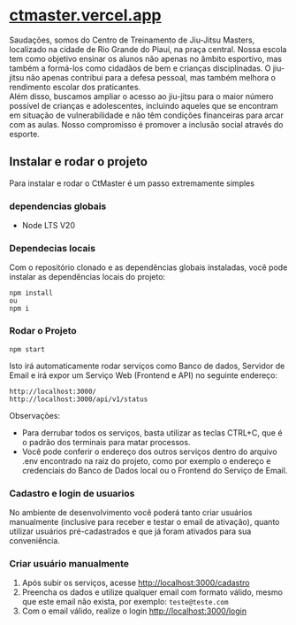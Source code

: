 # [ctmaster.vercel.app](https://ctmaster.vercel.app)


Saudações, somos do Centro de Treinamento de Jiu-Jitsu Masters, localizado na cidade de Rio Grande do Piauí, na praça central. Nossa escola tem como objetivo ensinar os alunos não apenas no âmbito esportivo, mas também a formá-los como cidadãos de bem e crianças disciplinadas. O jiu-jitsu não apenas contribui para a defesa pessoal, mas também melhora o rendimento escolar dos praticantes.
<br>
Além disso, buscamos ampliar o acesso ao jiu-jitsu para o maior número possível de crianças e adolescentes, incluindo aqueles que se encontram em situação de vulnerabilidade e não têm condições financeiras para arcar com as aulas. Nosso compromisso é promover a inclusão social através do esporte.

## Instalar e rodar o projeto
Para instalar e rodar o CtMaster é um passo extremamente simples

### dependencias globais

- Node LTS V20

### Dependecias locais
Com o repositório clonado e as dependências globais instaladas, você pode instalar as 
dependências locais do projeto:

```
npm install
ou
npm i
```

### Rodar o Projeto

```
npm start
```

Isto irá automaticamente rodar serviços como Banco de dados, Servidor de Email e irá expor um Serviço Web (Frontend e API) no seguinte endereço:

```
http://localhost:3000/
http://localhost:3000/api/v1/status
```

Observações:

- Para derrubar todos os serviços, basta utilizar as teclas CTRL+C, que é o padrão dos terminais para matar processos.
- Você pode conferir o endereço dos outros serviços dentro do arquivo .env encontrado na raiz do projeto, como por exemplo o endereço e credenciais do Banco de Dados local ou o Frontend do Serviço de Email.

### Cadastro e login de usuarios

No ambiente de desenvolvimento você poderá tanto criar usuários manualmente (inclusive para receber e testar o email de ativação), quanto utilizar usuários pré-cadastrados e que já foram ativados para sua conveniência.

### Criar usuário manualmente

  1. Após subir os serviços, acesse [http://localhost:3000/cadastro](http://localhost:3000/cadastro)
  2. Preencha os dados e utilize qualquer email com formato válido, mesmo que este email não exista, por exemplo: ``teste@teste.com``
  3. Com o email válido, realize o login [http://localhost:3000/login](http://localhost:3000/login)

